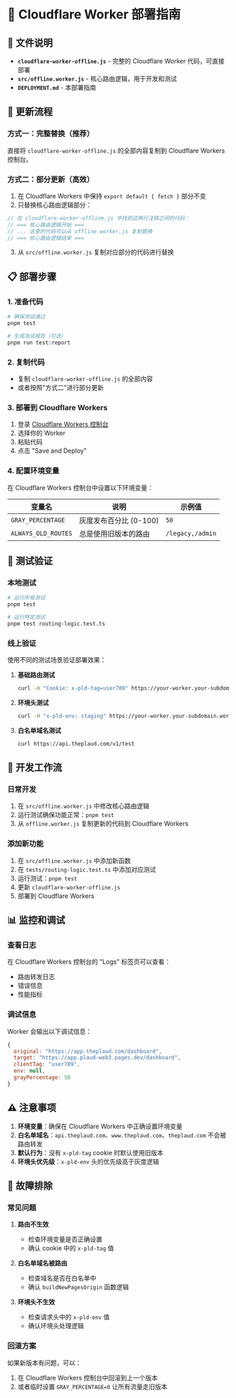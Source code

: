 # 🚀 Cloudflare Worker 部署指南

## 📁 文件说明

- **`cloudflare-worker-offline.js`** - 完整的 Cloudflare Worker 代码，可直接部署
- **`src/offline.worker.js`** - 核心路由逻辑，用于开发和测试
- **`DEPLOYMENT.md`** - 本部署指南

## 🔄 更新流程

### 方式一：完整替换（推荐）

直接将 `cloudflare-worker-offline.js` 的全部内容复制到 Cloudflare Workers 控制台。

### 方式二：部分更新（高效）

1. 在 Cloudflare Workers 中保持 `export default { fetch }` 部分不变
2. 只替换核心路由逻辑部分：

```javascript
// 在 cloudflare-worker-offline.js 中找到这两行注释之间的代码：
// === 核心路由逻辑开始 ===
// ... 这里的代码可以从 offline.worker.js 复制替换
// === 核心路由逻辑结束 ===
```

3. 从 `src/offline.worker.js` 复制对应部分的代码进行替换

## 📋 部署步骤

### 1. 准备代码

```bash
# 确保测试通过
pnpm test

# 生成测试报告（可选）
pnpm run test:report
```

### 2. 复制代码

- 复制 `cloudflare-worker-offline.js` 的全部内容
- 或者按照"方式二"进行部分更新

### 3. 部署到 Cloudflare Workers

1. 登录 [Cloudflare Workers 控制台](https://workers.cloudflare.com/)
2. 选择你的 Worker
3. 粘贴代码
4. 点击 "Save and Deploy"

### 4. 配置环境变量

在 Cloudflare Workers 控制台中设置以下环境变量：

| 变量名              | 说明                   | 示例值           |
| ------------------- | ---------------------- | ---------------- |
| `GRAY_PERCENTAGE`   | 灰度发布百分比 (0-100) | `50`             |
| `ALWAYS_OLD_ROUTES` | 总是使用旧版本的路由   | `/legacy,/admin` |

## 🧪 测试验证

### 本地测试

```bash
# 运行所有测试
pnpm test

# 运行特定测试
pnpm test routing-logic.test.ts
```

### 线上验证

使用不同的测试场景验证部署效果：

1. **基础路由测试**

   ```bash
   curl -H "Cookie: x-pld-tag=user789" https://your-worker.your-subdomain.workers.dev/test
   ```

2. **环境头测试**

   ```bash
   curl -H "x-pld-env: staging" https://your-worker.your-subdomain.workers.dev/test
   ```

3. **白名单域名测试**
   ```bash
   curl https://api.theplaud.com/v1/test
   ```

## 🔧 开发工作流

### 日常开发

1. 在 `src/offline.worker.js` 中修改核心路由逻辑
2. 运行测试确保功能正常：`pnpm test`
3. 从 `offline.worker.js` 复制更新的代码到 Cloudflare Workers

### 添加新功能

1. 在 `src/offline.worker.js` 中添加新函数
2. 在 `tests/routing-logic.test.ts` 中添加对应测试
3. 运行测试：`pnpm test`
4. 更新 `cloudflare-worker-offline.js`
5. 部署到 Cloudflare Workers

## 📊 监控和调试

### 查看日志

在 Cloudflare Workers 控制台的 "Logs" 标签页可以查看：

- 路由转发日志
- 错误信息
- 性能指标

### 调试信息

Worker 会输出以下调试信息：

```javascript
{
  original: "https://app.theplaud.com/dashboard",
  target: "https://app.plaud-web3.pages.dev/dashboard",
  clientTag: "user789",
  env: null,
  grayPercentage: 50
}
```

## ⚠️ 注意事项

1. **环境变量**：确保在 Cloudflare Workers 中正确设置环境变量
2. **白名单域名**：`api.theplaud.com`、`www.theplaud.com`、`theplaud.com` 不会被路由转发
3. **默认行为**：没有 `x-pld-tag` cookie 时默认使用旧版本
4. **环境头优先级**：`x-pld-env` 头的优先级高于灰度逻辑

## 🚨 故障排除

### 常见问题

1. **路由不生效**
   - 检查环境变量是否正确设置
   - 确认 cookie 中的 `x-pld-tag` 值

2. **白名单域名被路由**
   - 检查域名是否在白名单中
   - 确认 `buildNewPagesOrigin` 函数逻辑

3. **环境头不生效**
   - 检查请求头中的 `x-pld-env` 值
   - 确认环境头处理逻辑

### 回滚方案

如果新版本有问题，可以：

1. 在 Cloudflare Workers 控制台中回滚到上一个版本
2. 或者临时设置 `GRAY_PERCENTAGE=0` 让所有流量走旧版本
